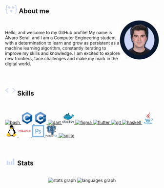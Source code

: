 ## <picture> <img src = "./Mesa_de_trabajo_4.png" width = 40> </picture> **About me**

<picture>
  <source media="(max-width: 768px)" srcset="">
  <img align="right" alt="" src="./perfil_2_new_transparente.png" width=128px>
</picture>

<br>

Hello, and welcome to my GitHub profile! My name is Álvaro Seral, and I am a Computer Engineering student with a determination to learn and grow as persistent as a machine learning algorithm, constantly iterating to improve my skills and knowledge. I am excited to explore new frontiers, face challenges and make my mark in the digital world.

<br> 

<!--<br> <img src="./linea.gif"> <br>-->

## <picture> <img src = "./code_script_gif_2.gif" width = 35> </picture> **Skills**

<br>

<p align="left"> <a href="https://www.gnu.org/software/bash/" target="_blank" rel="noreferrer"> <img src="https://www.vectorlogo.zone/logos/gnu_bash/gnu_bash-icon.svg" alt="bash" width="40" height="40"/> </a> <a href="https://www.cprogramming.com/" target="_blank" rel="noreferrer"> <img src="https://raw.githubusercontent.com/devicons/devicon/master/icons/c/c-original.svg" alt="c" width="40" height="40"/> </a> <a href="https://www.w3schools.com/cpp/" target="_blank" rel="noreferrer"> <img src="https://raw.githubusercontent.com/devicons/devicon/master/icons/cplusplus/cplusplus-original.svg" alt="cplusplus" width="40" height="40"/> </a> <a href="https://dart.dev" target="_blank" rel="noreferrer"> <img src="https://www.vectorlogo.zone/logos/dartlang/dartlang-icon.svg" alt="dart" width="40" height="40"/> </a> <a href="https://www.docker.com/" target="_blank" rel="noreferrer"> <img src="https://raw.githubusercontent.com/devicons/devicon/master/icons/docker/docker-original-wordmark.svg" alt="docker" width="40" height="40"/> </a> <a href="https://www.figma.com/" target="_blank" rel="noreferrer"> <img src="https://www.vectorlogo.zone/logos/figma/figma-icon.svg" alt="figma" width="40" height="40"/> </a> <a href="https://flutter.dev" target="_blank" rel="noreferrer"> <img src="https://www.vectorlogo.zone/logos/flutterio/flutterio-icon.svg" alt="flutter" width="40" height="40"/> </a> <a href="https://git-scm.com/" target="_blank" rel="noreferrer"> <img src="https://www.vectorlogo.zone/logos/git-scm/git-scm-icon.svg" alt="git" width="40" height="40"/> </a> <a href="https://www.haskell.org/" target="_blank" rel="noreferrer"> <img src="https://upload.wikimedia.org/wikipedia/commons/1/1c/Haskell-Logo.svg" alt="haskell" width="40" height="40"/> </a> <a href="https://www.java.com" target="_blank" rel="noreferrer"> <img src="https://raw.githubusercontent.com/devicons/devicon/master/icons/java/java-original.svg" alt="java" width="40" height="40"/> </a> <a href="https://www.linux.org/" target="_blank" rel="noreferrer"> <img src="https://raw.githubusercontent.com/devicons/devicon/master/icons/linux/linux-original.svg" alt="linux" width="40" height="40"/> </a> <a href="https://www.oracle.com/" target="_blank" rel="noreferrer"> <img src="https://raw.githubusercontent.com/devicons/devicon/master/icons/oracle/oracle-original.svg" alt="oracle" width="40" height="40"/> </a> <a href="https://www.photoshop.com/en" target="_blank" rel="noreferrer"> <img src="https://raw.githubusercontent.com/devicons/devicon/master/icons/photoshop/photoshop-line.svg" alt="photoshop" width="40" height="40"/> </a> <a href="https://www.postgresql.org" target="_blank" rel="noreferrer"> <img src="https://raw.githubusercontent.com/devicons/devicon/master/icons/postgresql/postgresql-original-wordmark.svg" alt="postgresql" width="40" height="40"/> </a> <a href="https://www.sqlite.org/" target="_blank" rel="noreferrer"> <img src="https://www.vectorlogo.zone/logos/sqlite/sqlite-icon.svg" alt="sqlite" width="40" height="40"/> </a> </p>

<br>

<!--<br> <img src="./linea.gif"> <br>-->

## <picture> <img src = "./statistics_gif_2.gif" width = 35> </picture> **Stats**

<br>

<div align="center" margin-right=10px>
  <img src="https://github-readme-stats.vercel.app/api?username=alvaro-seral&show_icons=true&include_all_commits=true&count_private=true&border_radius=10&title_color=ccd6f6&text_color=ccd6f6&icon_color=ccd6f6&border_color=ccd6f6&bg_color=09182f" height="175" alt="stats graph">
  <img src="https://github-readme-stats.vercel.app/api/top-langs?username=alvaro-seral&layout=compact&border_radius=10&title_color=ccd6f6&text_color=ccd6f6&border_color=ccd6f6&bg_color=09182f" height="175" alt="languages graph">
</div>

<br>
